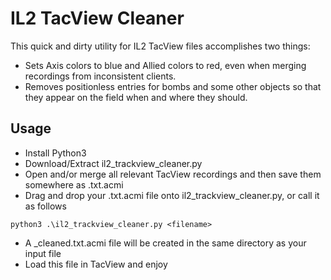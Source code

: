 # IL2 TacView Cleaner

This quick and dirty utility for IL2 TacView files accomplishes two things:

* Sets Axis colors to blue and Allied colors to red, even when merging recordings from inconsistent clients.
* Removes positionless entries for bombs and some other objects so that they appear on the field when and where they should.

## Usage

* Install Python3
* Download/Extract il2_trackview_cleaner.py
* Open and/or merge all relevant TacView recordings and then save them somewhere as .txt.acmi
* Drag and drop your .txt.acmi file onto il2_trackview_cleaner.py, or call it as follows
```
python3 .\il2_trackview_cleaner.py <filename>
```
* A _cleaned.txt.acmi file will be created in the same directory as your input file
* Load this file in TacView and enjoy